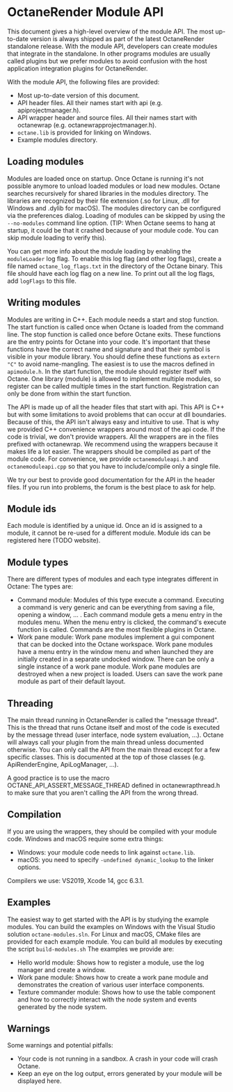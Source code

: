 # OctaneRender Module API

This document gives a high-level overview of the module API. The most up-to-date version is always
shipped as part of the latest OctaneRender standalone release. With the module API, developers can
create modules that integrate in the standalone. In other programs modules are usually called
plugins but we prefer modules to avoid confusion with the host application integration plugins for
OctaneRender.

With the module API, the following files are provided:

* Most up-to-date version of this document.
* API header files. All their names start with api (e.g. apiprojectmanager.h).
* API wrapper header and source files. All their names start with octanewrap (e.g.
  octanewrapprojectmanager.h).
* `octane.lib` is provided for linking on Windows.
* Example modules directory.

## Loading modules

Modules are loaded once on startup. Once Octane is running it's not possible anymore to unload
loaded modules or load new modules. Octane searches recursively for shared libraries in the modules
directory. The libraries are recognized by their file extension (.so for Linux, .dll for Windows and
.dylib for macOS). The modules directory can be configured via the preferences dialog. Loading of
modules can be skipped by using the `--no-modules` command line option. (TIP: When Octane seems to
hang at startup, it could be that it crashed because of your module code. You can skip module
loading to verify this).

You can get more info about the module loading by enabling the `moduleLoader` log flag. To enable
this log flag (and other log flags), create a file named `octane_log_flags.txt` in the directory of
the Octane binary. This file should have each log flag on a new line. To print out all the log
flags, add `logFlags` to this file.

## Writing modules

Modules are writing in C++. Each module needs a start and stop function. The start function is
called once when Octane is loaded from the command line. The stop function is called once before
Octane exits. These functions are the entry points for Octane into your code. It's important that
these functions have the correct name and signature and that their symbol is visible in your module
library. You should define these functions as `extern "C"` to avoid name-mangling. The easiest is to
use the macros defined in `apimodule.h`. In the start function, the module should register itself
with Octane. One library (module) is allowed to implement multiple modules, so register can be
called multiple times in the start function. Registration can only be done from within the start
function.

The API is made up of all the header files that start with api. This API is C++ but with some
limitations to avoid problems that can occur at dll boundaries. Because of this, the API isn't
always easy and intuitive to use. That is why we provided C++ convenience wrappers around most of
the api code. If the code is trivial, we don't provide wrappers. All the wrappers are in the files
prefixed with octanewrap. We recommend using the wrappers because it makes life a lot easier. The
wrappers should be compiled as part of the module code. For convenience, we provide
`octanemoduleapi.h` and `octanemoduleapi.cpp` so that you have to include/compile only a single
file.

We try our best to provide good documentation for the API in the header files. If you run into
problems, the forum is the best place to ask for help.

## Module ids

Each module is identified by a unique id. Once an id is assigned to a module, it cannot be re-used
for a different module. Module ids can be registered here (TODO website).

## Module types

There are different types of modules and each type integrates different in Octane: The types are:

* Command module: Modules of this type execute a command. Executing a command is very generic and
  can be everything from saving a file, opening a window, ... . Each command module gets a menu
  entry in the modules menu. When the menu entry is clicked, the command's execute function is
  called. Commands are the most flexible plugins in Octane.
* Work pane module: Work pane modules implement a gui component that can be docked into the Octane
  workspace. Work pane modules have a menu entry in the window menu and when launched they are
  initially created in a separate undocked window. There can be only a single instance of a work
  pane module. Work pane modules are destroyed when a new project is loaded. Users can save the work
  pane module as part of their default layout.

## Threading

The main thread running in OctaneRender is called the "message thread". This is the thread that runs
Octane itself and most of the code is executed by the message thread (user interface, node system
evaluation, ...). Octane will always call your plugin from the main thread unless documented
otherwise. You can only call the API from the main thread except for a few specific classes. This is
documented at the top of those classes (e.g. ApiRenderEngine, ApiLogManager, ...). 

A good practice is to use the macro OCTANE_API_ASSERT_MESSAGE_THREAD defined in octanewrapthread.h
to make sure that you aren't calling the API from the wrong thread.

## Compilation 

If you are using the wrappers, they should be compiled with your module code. Windows and macOS
require some extra things:

* Windows: your module code needs to link against `octane.lib`.
* macOS: you need to specify `-undefined dynamic_lookup` to the linker options.

Compilers we use: VS2019, Xcode 14, gcc 6.3.1.

## Examples

The easiest way to get started with the API is by studying the example modules. You can build the
examples on Windows with the Visual Studio solution `octane-modules.sln`. For Linux and macOS, CMake
files are provided for each example module. You can build all modules by executing the script
`build-modules.sh` The examples we provide are:

* Hello world module: Shows how to register a module, use the log manager and create a window. 
* Work pane module: Shows how to create a work pane module and demonstrates the creation of various
  user interface components.
* Texture commander module: Shows how to use the table component and how to correctly interact with
  the node system and events generated by the node system.

## Warnings

Some warnings and potential pitfalls:

* Your code is not running in a sandbox. A crash in your code will crash Octane.
* Keep an eye on the log output, errors generated by your module will be displayed here.

